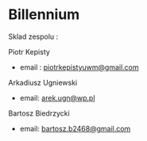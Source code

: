 # Billennium

Sklad zespolu : 

Piotr Kepisty 
- email : piotrkepistyuwm@gmail.com

Arkadiusz Ugniewski
- email: arek.ugn@wp.pl

Bartosz Biedrzycki 
- email: bartosz.b2468@gmail.com
